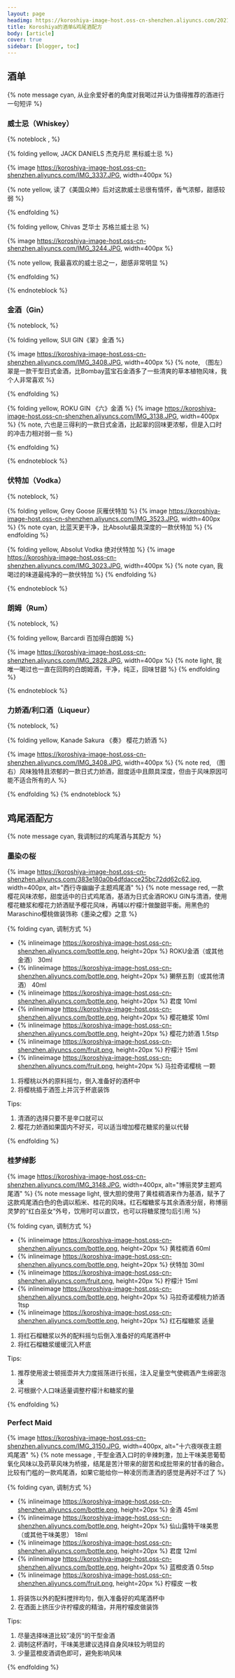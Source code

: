 ```yaml
---
layout: page
headimg: https://koroshiya-image-host.oss-cn-shenzhen.aliyuncs.com/20210515111408.png
title: Koroshiya的酒单&鸡尾酒配方
body: [article]
cover: true
sidebar: [blogger, toc]
---
```

## 酒单

{% note message cyan, 从业余爱好者的角度对我喝过并认为值得推荐的酒进行一句短评 %}

### 威士忌（Whiskey）

{% noteblock ,  %}

{% folding yellow, JACK DANIELS 杰克丹尼 黑标威士忌 %}

{% image https://koroshiya-image-host.oss-cn-shenzhen.aliyuncs.com/IMG_3337.JPG, width=400px %}

{% note yellow, 读了《美国众神》后对这款威士忌很有情怀，香气浓郁，甜感较弱 %}

{% endfolding %}

{% folding yellow, Chivas 芝华士 苏格兰威士忌 %}

{% image https://koroshiya-image-host.oss-cn-shenzhen.aliyuncs.com/IMG_3244.JPG, width=400px %}

{% note yellow, 我最喜欢的威士忌之一，甜感非常明显 %}

{% endfolding %}

{% endnoteblock %}

### 金酒（Gin）

{% noteblock,  %}

{% folding yellow, SUI GIN《翠》金酒  %}

{% image https://koroshiya-image-host.oss-cn-shenzhen.aliyuncs.com/IMG_3408.JPG, width=400px %}
{% note, （图左）翠是一款干型日式金酒，比Bombay蓝宝石金酒多了一些清爽的草本植物风味，我个人非常喜欢 %}

{% endfolding %}

{% folding yellow, ROKU GIN 《六》金酒  %}
{% image https://koroshiya-image-host.oss-cn-shenzhen.aliyuncs.com/IMG_3138.JPG, width=400px %}
{% note, 六也是三得利的一款日式金酒，比起翠的回味更浓郁，但是入口时的冲击力相对弱一些 %}

{% endfolding %}

{% endnoteblock %}

### 伏特加（Vodka）

{% noteblock,  %}

{% folding yellow, Grey Goose 灰雁伏特加 %}
{% image https://koroshiya-image-host.oss-cn-shenzhen.aliyuncs.com/IMG_3523.JPG, width=400px %}
{% note cyan, 比蓝天更干净，比Absolut最具深度的一款伏特加 %}
{% endfolding %}

{% folding yellow, Absolut Vodka 绝对伏特加 %}
{% image https://koroshiya-image-host.oss-cn-shenzhen.aliyuncs.com/IMG_3023.JPG, width=400px %}
{% note cyan, 我喝过的味道最纯净的一款伏特加 %}
{% endfolding %}

{% endnoteblock %}

### 朗姆（Rum）

{% noteblock,  %}

{% folding yellow, Barcardi 百加得白朗姆 %}

{% image https://koroshiya-image-host.oss-cn-shenzhen.aliyuncs.com/IMG_2828.JPG, width=400px %}
{% note light, 我唯一喝过也一直在回购的白朗姆酒，干净，纯正，回味甘甜 %}
{% endfolding %}

{% endnoteblock %}

### 力娇酒/利口酒（Liqueur）

{% noteblock,  %}

{% folding yellow, Kanade Sakura 《奏》 樱花力娇酒 %}

{% image https://koroshiya-image-host.oss-cn-shenzhen.aliyuncs.com/IMG_3408.JPG, width=400px %}
{% note red, （图右）风味独特且浓郁的一款日式力娇酒，甜度适中且颇具深度，但由于风味原因可能不适合所有的人  %}

{% endfolding %}
{% endnoteblock  %}

## 鸡尾酒配方

{% note message cyan, 我调制过的鸡尾酒与其配方 %}

### 墨染の桜

{% image https://koroshiya-image-host.oss-cn-shenzhen.aliyuncs.com/383e180a0b4dfdacce25bc72dd62c62.jpg, width=400px, alt="西行寺幽幽子主题鸡尾酒" %}
{% note message red, 一款樱花风味浓郁，甜度适中的日式鸡尾酒，基酒为日式金酒ROKU GIN与清酒，使用樱花糖浆和樱花力娇酒赋予樱花风味，再辅以柠檬汁做酸甜平衡。用黑色的Maraschino樱桃做装饰称《墨染之樱》之意  %}

{% folding cyan, 调制方式  %}

- {% inlineimage https://koroshiya-image-host.oss-cn-shenzhen.aliyuncs.com/bottle.png, height=20px %} ROKU金酒（或其他金酒） 30ml  
- {% inlineimage https://koroshiya-image-host.oss-cn-shenzhen.aliyuncs.com/bottle.png, height=20px %} 獭祭五割（或其他清酒） 40ml
- {% inlineimage https://koroshiya-image-host.oss-cn-shenzhen.aliyuncs.com/bottle.png, height=20px %} 君度 10ml  
- {% inlineimage https://koroshiya-image-host.oss-cn-shenzhen.aliyuncs.com/bottle.png, height=20px %} 樱花糖浆 10ml
- {% inlineimage https://koroshiya-image-host.oss-cn-shenzhen.aliyuncs.com/bottle.png, height=20px %} 樱花力娇酒 1.5tsp  
- {% inlineimage https://koroshiya-image-host.oss-cn-shenzhen.aliyuncs.com/fruit.png, height=20px %} 柠檬汁 15ml
- {% inlineimage https://koroshiya-image-host.oss-cn-shenzhen.aliyuncs.com/fruit.png, height=20px %} 马拉奇诺樱桃 一颗

1. 将樱桃以外的原料摇匀，倒入准备好的酒杯中
2. 将樱桃插于酒签上并沉于杯底装饰

Tips:

1. 清酒的选择只要不是辛口就可以
2. 樱花力娇酒如果国内不好买，可以适当增加樱花糖浆的量以代替

{% endfolding  %}

### 桂梦绰影

{% image https://koroshiya-image-host.oss-cn-shenzhen.aliyuncs.com/IMG_3148.JPG, width=400px, alt="博丽灵梦主题鸡尾酒" %}
{% note message light, 很大胆的使用了黄桂稠酒来作为基酒，赋予了这款鸡尾酒白色的色调以稻米、桂花的风味。红石榴糖浆与其余酒液分层，称博丽灵梦的“红白巫女”外号，饮用时可以直饮，也可以将糖浆搅匀后引用  %}

{% folding cyan, 调制方式  %}

- {% inlineimage https://koroshiya-image-host.oss-cn-shenzhen.aliyuncs.com/bottle.png, height=20px %} 黄桂稠酒 60ml  
- {% inlineimage https://koroshiya-image-host.oss-cn-shenzhen.aliyuncs.com/bottle.png, height=20px %} 伏特加 30ml
- {% inlineimage https://koroshiya-image-host.oss-cn-shenzhen.aliyuncs.com/fruit.png, height=20px %} 柠檬汁 15ml
- {% inlineimage https://koroshiya-image-host.oss-cn-shenzhen.aliyuncs.com/bottle.png, height=20px %} 马拉奇诺樱桃力娇酒 1tsp
- {% inlineimage https://koroshiya-image-host.oss-cn-shenzhen.aliyuncs.com/bottle.png, height=20px %} 红石榴糖浆 适量

1. 将红石榴糖浆以外的配料摇匀后倒入准备好的鸡尾酒杯中
2. 将红石榴糖浆缓缓沉入杯底

Tips:

1. 推荐使用波士顿摇壶并大力度摇荡进行长摇，注入足量空气使稠酒产生绵密泡沫
2. 可根据个人口味适量调整柠檬汁和糖浆的量

{% endfolding  %}

### Perfect Maid

{% image https://koroshiya-image-host.oss-cn-shenzhen.aliyuncs.com/IMG_3150.JPG, width=400px, alt="十六夜咲夜主题鸡尾酒" %}
{% note message , 干型金酒入口时的辛辣刺激，加上干味美思葡萄氧化风味以及药草风味为桥接，结尾是苦汁带来的甜苦和成批带来的甘香的融合。比较有门槛的一款鸡尾酒，如果它能给你一种凌厉而潇洒的感觉是再好不过了  %}

{% folding cyan, 调制方式  %}

- {% inlineimage https://koroshiya-image-host.oss-cn-shenzhen.aliyuncs.com/bottle.png, height=20px %} 金酒 45ml  
- {% inlineimage https://koroshiya-image-host.oss-cn-shenzhen.aliyuncs.com/bottle.png, height=20px %} 仙山露特干味美思（或其他干味美思） 18ml
- {% inlineimage https://koroshiya-image-host.oss-cn-shenzhen.aliyuncs.com/bottle.png, height=20px %} 君度 12ml
- {% inlineimage https://koroshiya-image-host.oss-cn-shenzhen.aliyuncs.com/bottle.png, height=20px %} 蓝橙皮酒 0.5tsp
- {% inlineimage https://koroshiya-image-host.oss-cn-shenzhen.aliyuncs.com/fruit.png, height=20px %} 柠檬皮 一枚

1. 将装饰以外的配料搅拌均匀，倒入准备好的鸡尾酒杯中
2. 在酒面上挤压少许柠檬皮的精油，并用柠檬皮做装饰

Tips:

1. 尽量选择味道比较”凌厉“的干型金酒
2. 调制这杯酒时，干味美思建议选择自身风味较为明显的
3. 少量蓝橙皮酒调色即可，避免影响风味

{% endfolding  %}
